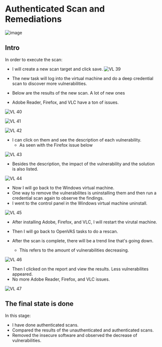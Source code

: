 # Authenticated Scan and Remediations 

![image](https://github.com/Ashrafs-Tech/AuthenticatedScan/assets/166546026/19d8406c-3e42-49ec-8a05-e8f621bf639d)


## Intro

In order to execute the scan:
- I will create a new scan target and click save.
![VL 39](https://github.com/Ashrafs-Tech/AuthenticatedScan/assets/166546026/7af79bce-1c2c-4239-9588-fb7b0c7d851e)

- The new task will log into the virtual machine and do a deep credential scan to discover more vulnerabilities.

- Below are the results of the new scan. A lot of new ones
- Adobe Reader, Firefox, and VLC have a ton of issues.

![VL 40](https://github.com/Ashrafs-Tech/AuthenticatedScan/assets/166546026/86256cd9-14d1-4a7a-aed1-21f1d94fdc8d)

![VL 41](https://github.com/Ashrafs-Tech/AuthenticatedScan/assets/166546026/0fb00da0-fbb6-4e33-a4c5-b9147db6741c)

![VL 42](https://github.com/Ashrafs-Tech/AuthenticatedScan/assets/166546026/d721fbc9-75b6-4b22-b9fd-059b5f5e100b)


- I can click on them and see the description of each vulnerability.
  * As seen with the Firefox issue below

![VL 43](https://github.com/Ashrafs-Tech/AuthenticatedScan/assets/166546026/7c06c0af-adcf-4446-82e7-4ceb20a25181)

- Besides the description, the impact of the vulnerability and the solution is also listed.

![VL 44](https://github.com/Ashrafs-Tech/AuthenticatedScan/assets/166546026/9c3654f1-7190-495a-bade-8f7b3c69adfa)

- Now I will go back to the Windows virtual machine.
- One way to remove the vulnerabilites is uninstalling them and then run a credential scan again to observe the findings.
- I went to the control panel in the Windows virtual machine uninstall.

![VL 45](https://github.com/Ashrafs-Tech/AuthenticatedScan/assets/166546026/5f8c5ac0-4c8f-47d1-a855-e74595d2af98)

- After installing Adobe, Firefox, and VLC, I will restart the virutal machine.

- Then I will go back to OpenVAS tasks to do a rescan.

- After the scan is complete, there will be a trend line that's going down.
  * This refers to the amount of vulnerabilities decreasing.

![VL 46](https://github.com/Ashrafs-Tech/AuthenticatedScan/assets/166546026/25ae653d-9286-466d-ad34-71f85a2c5c6f)

- Then I clicked on the report and view the results. Less vulnerabilites appeared.
- No more Adobe Reader, Firefox, and VLC issues.

![VL 47](https://github.com/Ashrafs-Tech/AuthenticatedScan/assets/166546026/da6a6613-d336-49c6-9784-80738d077033)


## The final state is done
In this stage:
- I have done authenticated scans.
- Compared the results of the unauthenticated and authenticated scans.
- Removed the insecure software and observed the decrease of vulnerabilities. 





